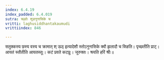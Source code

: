 ```yaml
---
index: 6.4.19
index_padded: 6.4.019
sutra: च्छ्वोः शूडनुनासिके च
vritti: laghusiddhantakaumudi
vrittiindex: 846

---
```

सतुक्कस्य छस्य वस्य च क्रामात् श् ऊठ् इत्यादेशौ स्तोऽनुनासिके क्वौ झलादौ च क्ङिति। पृच्छतीति प्राट्। आयतं स्तौतीति आयतस्तूः। कटं प्रवते कटप्रूः। जूरुक्तः। श्रयति हरिं श्रीः॥